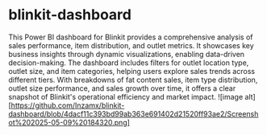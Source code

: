 # blinkit-dashboard
This Power BI dashboard for Blinkit provides a comprehensive analysis of sales performance, item distribution, and outlet metrics. It showcases key business insights through dynamic visualizations, enabling data-driven decision-making. The dashboard includes filters for outlet location type, outlet size, and item categories, helping users explore sales trends across different tiers. With breakdowns of fat content sales, item type distribution, outlet size performance, and sales growth over time, it offers a clear snapshot of Blinkit's operational efficiency and market impact. 
![image alt][https://github.com/Inzamx/blinkit-dashboard/blob/4dacf11c393bd99ab363e691402d21520ff93ae2/Screenshot%202025-05-09%20184320.png]
